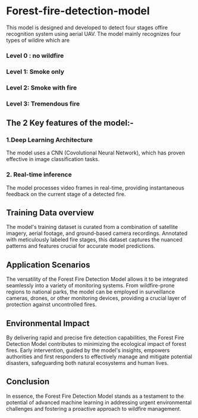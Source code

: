 # Forest-fire-detection-model
This model is designed and developed to detect four stages offire recognition system using aerial UAV. The model mainly recognizes four types of wildire which are 
 ### Level 0 : no wildfire
 ### Level 1: Smoke only
 ### Level 2: Smoke with fire
 ### Level 3: Tremendous fire
## The 2 Key features of the model:-
### 1.Deep Learning Architecture
The model uses a CNN (Covolutional Neural Network), which has proven effective in image classification tasks.
### 2. Real-time inference
The model processes video frames in real-time, providing instantaneous feedback on the current stage of a detected fire.

## Training Data overview
The model's training dataset is curated from a combination of satellite imagery, aerial footage, and ground-based camera recordings. Annotated with meticulously labeled fire stages, this dataset captures the nuanced patterns and features crucial for accurate model predictions.
## Application Scenarios
The versatility of the Forest Fire Detection Model allows it to be integrated seamlessly into a variety of monitoring systems. From wildfire-prone regions to national parks, the model can be employed in surveillance cameras, drones, or other monitoring devices, providing a crucial layer of protection against uncontrolled fires.
## Environmental Impact
By delivering rapid and precise fire detection capabilities, the Forest Fire Detection Model contributes to minimizing the ecological impact of forest fires. Early intervention, guided by the model's insights, empowers authorities and first responders to effectively manage and mitigate potential disasters, safeguarding both natural ecosystems and human lives.

## Conclusion
In essence, the Forest Fire Detection Model stands as a testament to the potential of advanced machine learning in addressing urgent environmental challenges and fostering a proactive approach to wildfire management.
